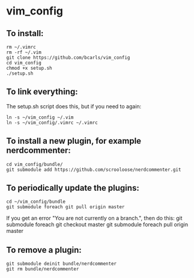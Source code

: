 vim_config
==========

## To install:

    rm ~/.vimrc 
    rm -rf ~/.vim
    git clone https://github.com/bcarls/vim_config
    cd vim_config
    chmod +x setup.sh
    ./setup.sh

## To link everything:

The setup.sh script does this, but if you need to again:

    ln -s ~/vim_config ~/.vim
    ln -s ~/vim_config/.vimrc ~/.vimrc

## To install a new plugin, for example nerdcommenter:

    cd vim_config/bundle/
    git submodule add https://github.com/scrooloose/nerdcommenter.git
    
## To periodically update the plugins:
    cd ~/vim_config/bundle
    git submodule foreach git pull origin master
    
If you get an error "You are not currently on a branch.", then do this:
    git submodule foreach git checkout master
    git submodule foreach pull origin master
    
## To remove a plugin:

    git submodule deinit bundle/nerdcommenter
    git rm bundle/nerdcommenter
    

